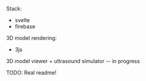 Stack:
- svelte
- firebase

3D model rendering:
- 3js

3D model viewer + ultrasound simulator -- in progress

TODO: Real readme!